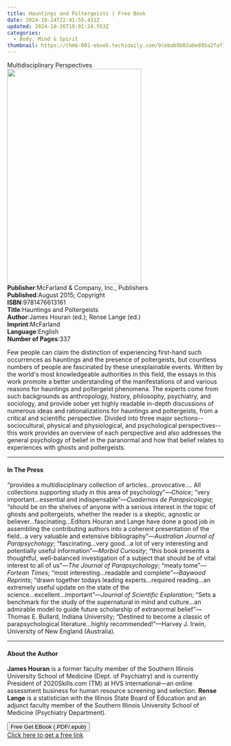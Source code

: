 ```yaml
---
title: Hauntings and Poltergeists | Free Book
date: 2024-10-24T22:41:55.431Z
updated: 2024-10-26T19:01:24.553Z
categories:
  - Body, Mind & Spirit
thumbnail: https://thmb-001-ebook.techidaily.com/9cebab9b03a8e895a2faf1ef0abdb349027de8ea970d349d65c3072f29ac3587.jpg
---
```

<main id="book-container">
  <div class="flex flex-col">
    <div class="book-brief flex-1 py-6 px-4 sm:p-6 md:py-10 md:px-8">
      <!-- brief-->
      <div class="book-brief-main">Multidisciplinary Perspectives</div>
    </div>
    <div
      class="book-meta-info flex-1 grid gap-4 col-start-1 col-end-3 row-start-1 sm:mb-6 sm:grid-cols-4 lg:gap-6 lg:col-start-2 lg:row-end-6 lg:row-span-6 lg:mb-0"
    >
      <div
        class="book-meta-info-left place-content-center mt-4 p-4 text-sm leading-6 col-start-2 col-span-2 dark:text-slate-400"
      >
        <img
          class="w-full h-500 object-cover rounded-lg sm:h-255 sm:col-span-2 lg:col-span-full"
          src="https://img-001-ebook.techidaily.com/5fba3884e750e97f78511aeff9d8f15c2be5768e92a30487fc33712e23945204.jpg"
          alt=""
          width="312"
          height="500"
        />
      </div>
      <div
        class="book-meta-info-right mt-2 col-start-1 row-start-2 col-span-3 self-center"
      >
        <!-- meta data  -->
        <div class="flex flex-col px-4 md:px-8">
          <div class="flex-1">
            <strong>Publisher</strong>:<span class="px-2"
              >McFarland &amp; Company, Inc., Publishers</span
            >
          </div>
          <div class="flex-1">
            <strong>Published</strong>:<span class="px-2"
              >August 2015; Copyright</span
            >
          </div>
          <div class="flex-1">
            <strong>ISBN</strong>:<span class="px-2">9781476613161</span>
          </div>
          <div class="flex-1">
            <strong>Title</strong>:<span class="px-2"
              >Hauntings and Poltergeists</span
            >
          </div>
          <div class="flex-1">
            <strong>Author</strong>:<span class="px-2"
              >James Houran (ed.); Rense Lange (ed.)</span
            >
          </div>
          <div class="flex-1">
            <strong>Imprint</strong>:<span class="px-2">McFarland</span>
          </div>
          <div class="flex-1">
            <strong>Language</strong>:<span class="px-2">English</span>
          </div>
          <div class="flex-1">
            <strong>Number of Pages</strong>:<span class="px-2">337</span>
          </div>
        </div>
      </div>
    </div>
    <div class="book-description flex-1 py-6 px-4 sm:p-6 md:py-10 md:px-8">
      <div class="book-description-main">
        <div accordion-content="" id="description">
          <p>
            Few people can claim the distinction of experiencing first-hand such
            occurrences as hauntings and the presence of poltergeists, but
            countless numbers of people are fascinated by these unexplainable
            events. Written by the world's most knowledgeable authorities in
            this field, the essays in this work promote a better understanding
            of the manifestations of and various reasons for hauntings and
            poltergeist phenomena. The experts come from such backgrounds as
            anthropology, history, philosophy, psychiatry, and sociology, and
            provide sober yet highly readable in-depth discussions of numerous
            ideas and rationalizations for hauntings and poltergeists, from a
            critical and scientific perspective. Divided into three major
            sections--sociocultural, physical and physiological, and
            psychological perspectives--this work provides an overview of each
            perspective and also addresses the general psychology of belief in
            the paranormal and how that belief relates to experiences with
            ghosts and poltergeists.
          </p>
        </div>
      </div>
    </div>
    <div class="book-excerpts flex-1 py-6 px-4 sm:p-6 md:py-10 md:px-8">
      <!-- excerpts-->
      <div class="book-excerpts-main">
        <hr />
        <h4 class="placeholder placeholder-heading">
          <span>In The Press</span>
        </h4>
        <p>
          “provides a multidisciplinary collection of articles...provocative....
          All collections supporting study in this area of
          psychology”—<i>Choice</i>; “very important…essential and
          indispensable”—<i>Cuadernos de Parapsicologia</i>; “should be on the
          shelves of anyone with a serious interest in the topic of ghosts and
          poltergeists, whether the reader is a skeptic, agnostic or
          believer...fascinating...Editors Houran and Lange have done a good job
          in assembling the contributing authors into a coherent presentation of
          the field...a very valuable and extensive bibliography”—<i
            >Australian Journal of Parapsychology</i
          >; “fascinating…very good…a lot of very interesting and potentially
          useful information”—<i>Morbid Curiosity</i>; “this book presents a
          thoughtful, well-balanced investigation of a subject that should be of
          vital interest to all of us”—<i>The Journal of Parapsychology</i>;
          “meaty tome”—<i>Fortean Times</i>; “most interesting...readable and
          complete”—<i>Baywood Reprints</i>; “drawn together todays leading
          experts...required reading...an extremely useful update on the state
          of the science...excellent...important”—<i
            >Journal of Scientific Exploration</i
          >; “Sets a benchmark for the study of the supernatural in mind and
          culture...an admirable model to guide future scholarship of
          extranormal belief”—Thomas E. Bullard, Indiana University; “Destined
          to become a classic of parapsychological literature...highly
          recommended!”—Harvey J. Irwin, University of New England (Australia).
        </p>
      </div>
    </div>
    <div class="book-about-author flex-1 py-6 px-4 sm:p-6 md:py-10 md:px-8">
      <!-- about author-->
      <div class="book-main-author-main">
        <hr />
        <h4 class="placeholder placeholder-heading">
          <span>About the Author</span>
        </h4>
        <p>
          <b>James Houran</b> is a former faculty member of the Southern
          Illinois University School of Medicine (Dept. of Psychiatry) and is
          currently President of 2020Skills.com (TM) at HVS International—an
          online assessment business for human resource screening and selection.
          <b></b><b>Rense Lange</b> is a statistician with the Illinois State
          Board of Education and an adjunct faculty member of the Southern
          Illinois University School of Medicine (Psychiatry Department).
        </p>
      </div>
    </div>
    <div class="book-free-get flex-1 py-6 px-4 sm:p-6 md:py-10 md:px-8">
      <button
        id="btn-free-get"
        class="bg-blue-500 hover:bg-blue-700 text-white font-bold py-2 px-4 rounded"
      >
        Free Get EBook (.PDF/.epub)
      </button>
      <div id="countdown-display" class="px-2 text-lg mt-2"></div>
      <a
        id="free-link"
        class="hidden bg-blue-500 hover:bg-blue-700 text-white font-bold py-2 px-4 rounded"
        href="https://www.ebooks.com/en-us/book/1813581/hauntings-and-poltergeists/james-houran/"
        target="_blank"
        >Click here to get a free link</a
      >
    </div>
    <script>
      let countdownTime = 0;
      let countdownInterval = null;
      document
        .getElementById('btn-free-get')
        .addEventListener('click', startCountdown);
      function startCountdown() {
        countdownTime = new Date().getTime() + 60000 * 3;
        countdownInterval = setInterval(updateCountdown, 1000);
        document.getElementById('btn-free-get').disabled = true;
        document
          .getElementById('btn-free-get')
          .classList.add('bg-gray-500', 'cursor-not-allowed');
      }
      function updateCountdown() {
        let currentTime = new Date().getTime();
        let timeLeft = countdownTime - currentTime;
        let secondsLeft = Math.floor(timeLeft / 1000);
        document.getElementById('countdown-display').innerHTML =
          `Remaining time: ${secondsLeft} seconds.`;
        if (secondsLeft <= 0) {
          clearInterval(countdownInterval);
          document.getElementById('btn-free-get').classList.add('hidden');
          document.getElementById('free-link').classList.remove('hidden');
          document.getElementById('countdown-display').innerHTML = '';
        }
      }
    </script>
  </div>
</main>

<ins class="adsbygoogle"
      style="display:block"
      data-ad-client="ca-pub-7571918770474297"
      data-ad-slot="8358498916"
      data-ad-format="auto"
      data-full-width-responsive="true"></ins>
    